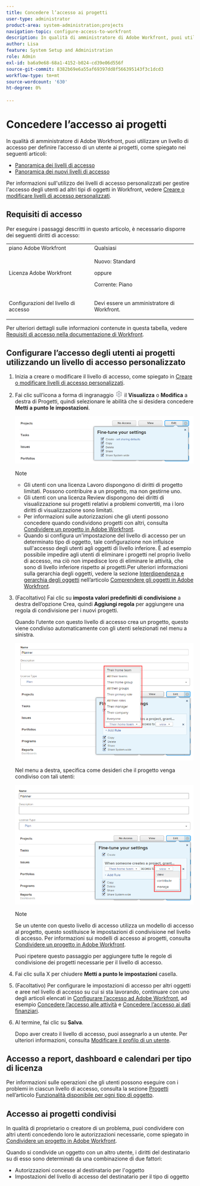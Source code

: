 ```yaml
---
title: Concedere l’accesso ai progetti
user-type: administrator
product-area: system-administration;projects
navigation-topic: configure-access-to-workfront
description: In qualità di amministratore di Adobe Workfront, puoi utilizzare un livello di accesso per definire l’accesso di un utente ai progetti in Workfront.
author: Lisa
feature: System Setup and Administration
role: Admin
exl-id: ba6a9e68-68a1-4152-b024-cd39e06d556f
source-git-commit: 8382b69e6a55af69397dd8f566395143f3c1dcd3
workflow-type: tm+mt
source-wordcount: '630'
ht-degree: 0%

---
```


# Concedere l’accesso ai progetti

<!-- Audited: 12/2023 -->

In qualità di amministratore di Adobe Workfront, puoi utilizzare un livello di accesso per definire l’accesso di un utente ai progetti, come spiegato nei seguenti articoli:
* [Panoramica dei livelli di accesso](../../../administration-and-setup/add-users/access-levels-and-object-permissions/access-levels-overview.md)
* [Panoramica dei nuovi livelli di accesso](/help/quicksilver/administration-and-setup/add-users/how-access-levels-work/access-level-overview.md)

Per informazioni sull&#39;utilizzo dei livelli di accesso personalizzati per gestire l&#39;accesso degli utenti ad altri tipi di oggetti in Workfront, vedere [Creare o modificare livelli di accesso personalizzati](../../../administration-and-setup/add-users/configure-and-grant-access/create-modify-access-levels.md).

## Requisiti di accesso

Per eseguire i passaggi descritti in questo articolo, è necessario disporre dei seguenti diritti di accesso:

<table style="table-layout:auto"> 
 <col> 
 <col> 
 <tbody> 
  <tr> 
   <td role="rowheader">piano Adobe Workfront</td> 
   <td>Qualsiasi</td> 
  </tr> 
    <tr> 
   <td role="rowheader">Licenza Adobe Workfront</td> 
   <td> <p>Nuovo: Standard </p>
 <p>oppure</p> 
<p>Corrente: Piano </p> 
</td> 
  </tr>

<tr> 
   <td role="rowheader">Configurazioni del livello di accesso</td> 
   <td> <p>Devi essere un amministratore di Workfront.</p> </td> 
  </tr> 
 </tbody> 
</table>

Per ulteriori dettagli sulle informazioni contenute in questa tabella, vedere [Requisiti di accesso nella documentazione di Workfront](/help/quicksilver/administration-and-setup/add-users/access-levels-and-object-permissions/access-level-requirements-in-documentation.md).

## Configurare l’accesso degli utenti ai progetti utilizzando un livello di accesso personalizzato

1. Inizia a creare o modificare il livello di accesso, come spiegato in [Creare o modificare livelli di accesso personalizzati](../../../administration-and-setup/add-users/configure-and-grant-access/create-modify-access-levels.md).
1. Fai clic sull’icona a forma di ingranaggio ![](assets/gear-icon-settings.png) il **Visualizza** o **Modifica** a destra di Progetti, quindi selezionare le abilità che si desidera concedere **Metti a punto le impostazioni**.

   ![](assets/planner-fine-tune-your-settings-with-copy-projects.png)

   >[!NOTE]
   >
   >* Gli utenti con una licenza Lavoro dispongono di diritti di progetto limitati. Possono contribuire a un progetto, ma non gestirne uno.
   >* Gli utenti con una licenza Review dispongono dei diritti di visualizzazione sui progetti relativi a problemi convertiti, ma i loro diritti di visualizzazione sono limitati.
   >* Per informazioni sulle autorizzazioni che gli utenti possono concedere quando condividono progetti con altri, consulta [Condividere un progetto in Adobe Workfront](../../../workfront-basics/grant-and-request-access-to-objects/share-a-project.md).
   >* Quando si configura un&#39;impostazione del livello di accesso per un determinato tipo di oggetto, tale configurazione non influisce sull&#39;accesso degli utenti agli oggetti di livello inferiore. È ad esempio possibile impedire agli utenti di eliminare i progetti nel proprio livello di accesso, ma ciò non impedisce loro di eliminare le attività, che sono di livello inferiore rispetto ai progetti.Per ulteriori informazioni sulla gerarchia degli oggetti, vedere la sezione [Interdipendenza e gerarchia degli oggetti](../../../workfront-basics/navigate-workfront/workfront-navigation/understand-objects.md#understanding-interdependency-and-hierarchy-of-objects) nell’articolo [Comprendere gli oggetti in Adobe Workfront](../../../workfront-basics/navigate-workfront/workfront-navigation/understand-objects.md).

1. (Facoltativo) Fai clic su **imposta valori predefiniti di condivisione** a destra dell’opzione Crea, quindi **Aggiungi regola** per aggiungere una regola di condivisione per i nuovi progetti.

   Quando l’utente con questo livello di accesso crea un progetto, questo viene condiviso automaticamente con gli utenti selezionati nel menu a sinistra.

   ![](assets/project-sharing-menu.png)

   Nel menu a destra, specifica come desideri che il progetto venga condiviso con tali utenti:

   ![](assets/project-sharing-right-menu.png)

   >[!NOTE]
   >
   >Se un utente con questo livello di accesso utilizza un modello di accesso al progetto, questo sostituisce le impostazioni di condivisione nel livello di accesso. Per informazioni sui modelli di accesso ai progetti, consulta [Condividere un progetto in Adobe Workfront](../../../workfront-basics/grant-and-request-access-to-objects/share-a-project.md).

   Puoi ripetere questo passaggio per aggiungere tutte le regole di condivisione dei progetti necessarie per il livello di accesso.

1. Fai clic sulla X per chiudere **Metti a punto le impostazioni** casella.
1. (Facoltativo) Per configurare le impostazioni di accesso per altri oggetti e aree nel livello di accesso su cui si sta lavorando, continuare con uno degli articoli elencati in [Configurare l’accesso ad Adobe Workfront](../../../administration-and-setup/add-users/configure-and-grant-access/configure-access.md), ad esempio [Concedere l’accesso alle attività](../../../administration-and-setup/add-users/configure-and-grant-access/grant-access-tasks.md) e [Concedere l’accesso ai dati finanziari](../../../administration-and-setup/add-users/configure-and-grant-access/grant-access-financial.md).
1. Al termine, fai clic su **Salva**.

   Dopo aver creato il livello di accesso, puoi assegnarlo a un utente. Per ulteriori informazioni, consulta [Modificare il profilo di un utente](../../../administration-and-setup/add-users/create-and-manage-users/edit-a-users-profile.md).

## Accesso a report, dashboard e calendari per tipo di licenza

Per informazioni sulle operazioni che gli utenti possono eseguire con i problemi in ciascun livello di accesso, consulta la sezione [Progetti](../../../administration-and-setup/add-users/access-levels-and-object-permissions/functionality-available-for-each-object-type.md#projects) nell’articolo [Funzionalità disponibile per ogni tipo di oggetto](../../../administration-and-setup/add-users/access-levels-and-object-permissions/functionality-available-for-each-object-type.md).

## Accesso ai progetti condivisi

In qualità di proprietario o creatore di un problema, puoi condividere con altri utenti concedendo loro le autorizzazioni necessarie, come spiegato in [Condividere un progetto in Adobe Workfront](../../../workfront-basics/grant-and-request-access-to-objects/share-a-project.md).

<!--
If you make changes here, make them also in the "Grant access to" articles where this snippet had to be converted to text:
* reports, dashboards, and calendars
* financial data
* issue
-->

Quando si condivide un oggetto con un altro utente, i diritti del destinatario su di esso sono determinati da una combinazione di due fattori:

* Autorizzazioni concesse al destinatario per l&#39;oggetto
* Impostazioni del livello di accesso del destinatario per il tipo di oggetto
